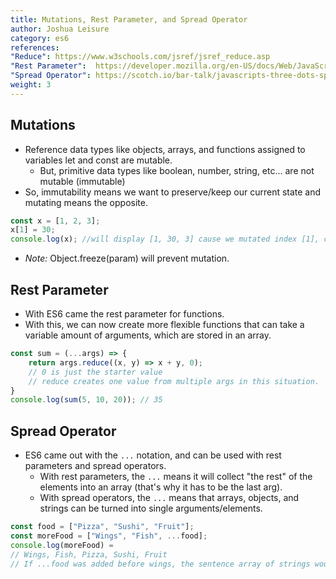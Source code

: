 ```yaml
---
title: Mutations, Rest Parameter, and Spread Operator
author: Joshua Leisure
category: es6
references:
"Reduce": https://www.w3schools.com/jsref/jsref_reduce.asp
"Rest Parameter":  https://developer.mozilla.org/en-US/docs/Web/JavaScript/Reference/Functions/rest_parameters
"Spread Operator": https://scotch.io/bar-talk/javascripts-three-dots-spread-vs-rest-operators543
weight: 3
---
```


## Mutations
- Reference data types like objects, arrays, and functions assigned to variables let and const are mutable. 
  - But, primitive data types like boolean, number, string, etc... are not mutable (immutable)
- So, immutability means we want to preserve/keep our current state and mutating means the opposite. 

```javascript
const x = [1, 2, 3];
x[1] = 30;
console.log(x); //will display [1, 30, 3] cause we mutated index [1], changing 2 to 30.
```
- *Note:* Object.freeze(param) will prevent mutation.

## Rest Parameter
- With ES6 came the rest parameter for functions.
- With this, we can now create more flexible functions that can take a variable amount of arguments, which are stored in an array.

```javascript
const sum = (...args) => {
    return args.reduce((x, y) => x + y, 0); 
    // 0 is just the starter value
    // reduce creates one value from multiple args in this situation.
}
console.log(sum(5, 10, 20)); // 35
```

## Spread Operator 
- ES6 came out with the `...` notation, and can be used with rest parameters and spread operators. 
  - With rest parameters, the `...` means it will collect "the rest" of the elements into an array (that's why it has to be the last arg).
  - With spread operators, the `...` means that arrays, objects, and strings can be turned into single arguments/elements.

```javascript
const food = ["Pizza", "Sushi", "Fruit"];
const moreFood = ["Wings", "Fish", ...food];
console.log(moreFood) = 
// Wings, Fish, Pizza, Sushi, Fruit 
// If ...food was added before wings, the sentence array of strings would be in a different order.